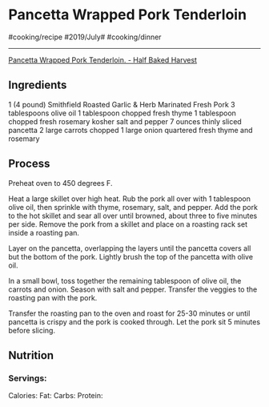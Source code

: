 # Pancetta Wrapped Pork Tenderloin
#cooking/recipe #2019/July# #cooking/dinner
- - - -
[Pancetta Wrapped Pork Tenderloin. - Half Baked Harvest](https://www.halfbakedharvest.com/pancetta-wrapped-pork-tenderloin/)

## Ingredients
1 (4 pound) Smithfield Roasted Garlic & Herb Marinated Fresh Pork
3 tablespoons olive oil
1 tablespoon chopped fresh thyme
1 tablespoon chopped fresh rosemary
kosher salt and pepper
7 ounces thinly sliced pancetta
2 large carrots chopped
1 large onion quartered
fresh thyme and rosemary

## Process
Preheat oven to 450 degrees F.

Heat a large skillet over high heat. Rub the pork all over with 1 tablespoon olive oil, then sprinkle with thyme, rosemary, salt, and pepper. Add the pork to the hot skillet and sear all over until browned, about three to five minutes per side. Remove the pork from a skillet and place on a roasting rack set inside a roasting pan.

Layer on the pancetta, overlapping the layers until the pancetta covers all but the bottom of the pork. Lightly brush the top of the pancetta with olive oil.

In a small bowl, toss together the remaining tablespoon of olive oil, the carrots and onion. Season with salt and pepper. Transfer the veggies to the roasting pan with the pork.

Transfer the roasting pan to the oven and roast for 25-30 minutes or until pancetta is crispy and the pork is cooked through. Let the pork sit 5 minutes before slicing.

## Nutrition
### Servings:
Calories: 
Fat: 
Carbs: 
Protein: 